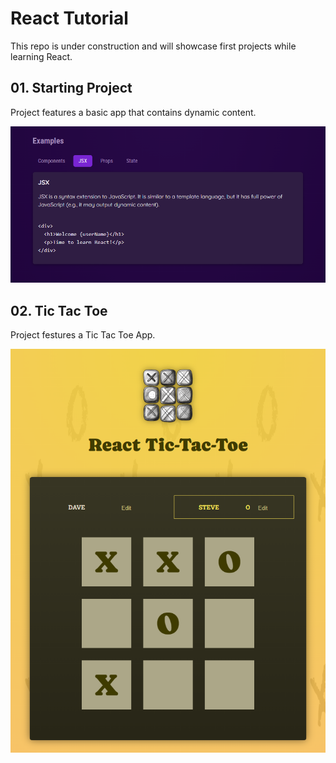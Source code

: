 # React Tutorial

This repo is under construction and will showcase first projects while learning React.

## 01. Starting Project

Project features a basic app that contains dynamic content.

![Starting Project](https://github.com/cgrundman/react-learning/blob/main/dynamic_content.PNG)

## 02. Tic Tac Toe

Project festures a Tic Tac Toe App.

![Tic Tac Toe](https://github.com/cgrundman/react-learning/blob/main/tictactoe_1.png)

